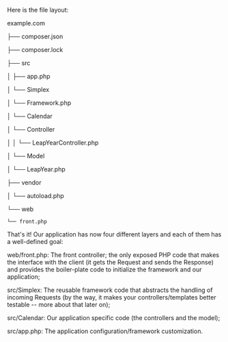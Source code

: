 Here is the file layout:


example.com

├── composer.json

├── composer.lock

├── src

│   ├── app.php

│   └── Simplex

│       └── Framework.php

│   └── Calendar

│       └── Controller

│       │   └── LeapYearController.php

│       └── Model

│           └── LeapYear.php

├── vendor

│   └── autoload.php

└── web

    └── front.php
    


That's it! Our application has now four different layers and each of them has a well-defined goal:

web/front.php: The front controller; the only exposed PHP code that makes the interface with the client (it gets the Request and sends the Response) and provides the boiler-plate code to initialize the framework and our application;

src/Simplex: The reusable framework code that abstracts the handling of incoming Requests (by the way, it makes your controllers/templates better testable -- more about that later on);

src/Calendar: Our application specific code (the controllers and the model);

src/app.php: The application configuration/framework customization.